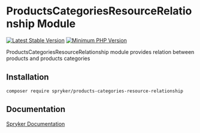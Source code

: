 # ProductsCategoriesResourceRelationship Module
[![Latest Stable Version](https://poser.pugx.org/spryker/products-categories-resource-relationship/v/stable.svg)](https://packagist.org/packages/spryker/products-categories-resource-relationship)
[![Minimum PHP Version](https://img.shields.io/badge/php-%3E%3D%208.2-8892BF.svg)](https://php.net/)

ProductsCategoriesResourceRelationship module provides relation between products and products categories

## Installation

```
composer require spryker/products-categories-resource-relationship
```

## Documentation

[Spryker Documentation](https://docs.spryker.com)
